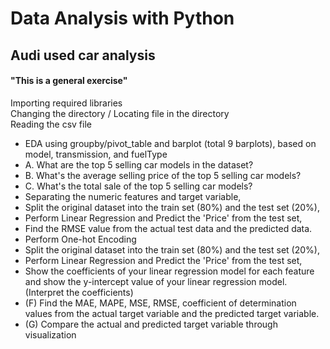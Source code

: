 # Data Analysis with Python
## Audi used car analysis
#### "This is a general exercise"
Importing required libraries\
Changing the directory / Locating file in the directory\
Reading the csv file
- EDA using groupby/pivot_table and barplot (total 9 barplots), based on model, transmission, and fuelType
 - A. What are the top 5 selling car models in the dataset?
 - B. What's the average selling price of the top 5 selling car models?
 - C. What's the total sale of the top 5 selling car models?
  - Separating the numeric features and target variable, 
  - Split the original dataset into the train set (80%) and the test set (20%), 
  - Perform Linear Regression and Predict the 'Price' from the test set, 
  - Find the RMSE value from the actual test data and the predicted data.
 - Perform One-hot Encoding
 - Split the original dataset into the train set (80%) and the test set (20%),
 - Perform Linear Regression and Predict the 'Price' from the test set,
 - Show the coefficients of your linear regression model for each feature and show the y-intercept value of your linear regression model. (Interpret the coefficients)
 - (F) Find the MAE, MAPE, MSE, RMSE, coefficient of determination values from the actual target variable and the predicted target variable.
 - (G) Compare the actual and predicted target variable through visualization
